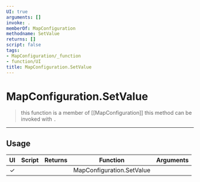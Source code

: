 ```yaml
---
UI: true
arguments: []
invoke: .
memberOf: MapConfiguration
methodname: SetValue
returns: []
script: false
tags:
- MapConfiguration/_function
- function/UI
title: MapConfiguration.SetValue
---
```

# MapConfiguration.SetValue
> this function is a member of [[MapConfiguration]]
> this method can be invoked with `.`
-----
## Usage
|  UI | Script | Returns | Function | Arguments |
|:---:|:------:|-------:|:--------:|:---------|
|✓| ||MapConfiguration.SetValue||
